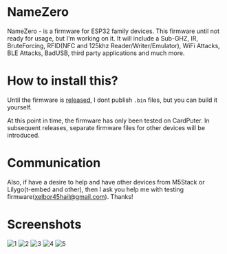 # NameZero

NameZero - is a firmware for ESP32 family devices. This firmware until not ready for usage, but I'm working on it. It will include a Sub-GHZ, IR, BruteForcing, RFID(NFC and 125khz Reader/Writer/Emulator), WiFi Attacks, BLE Attacks, BadUSB, third party applications and much more.

# How to install this?

Until the firmware is [released](https://github.com/Xelbor/NameZero/releases), I dont publish `.bin` files, but you can build it yourself.

At this point in time, the firmware has only been tested on CardPuter. In subsequent releases, separate firmware files for other devices will be introduced.

# Communication
Also, if have a desire to help and have other devices from M5Stack or Lilygo(t-embed and other), then I ask you help me with testing firmware(xelbor45hail@gmail.com). Thanks!

# Screenshots
![1](https://github.com/user-attachments/assets/1198b21f-25d4-4d41-8ae1-8a2888bfa870)
![2](https://github.com/user-attachments/assets/15d96689-1ee2-4f39-9f3b-46b5adab4c56)
![3](https://github.com/user-attachments/assets/fd3924b7-c816-40b6-b67d-2121a873641d)
![4](https://github.com/user-attachments/assets/dfa2028d-b74b-4633-bf99-21c17243b4a1)
![5](https://github.com/user-attachments/assets/0e17432c-d43b-4cae-91a3-41e8425055cd)
